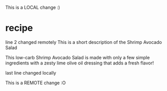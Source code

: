 This is a LOCAL change :)
# recipe
line 2 changed remotely
This is a short description of the Shrimp Avocado Salad

This low-carb Shrimp Avocado Salad is made with only a few simple ingredients with a zesty lime olive oil dressing that adds a fresh flavor!

last line changed locally

This is a REMOTE change :O
